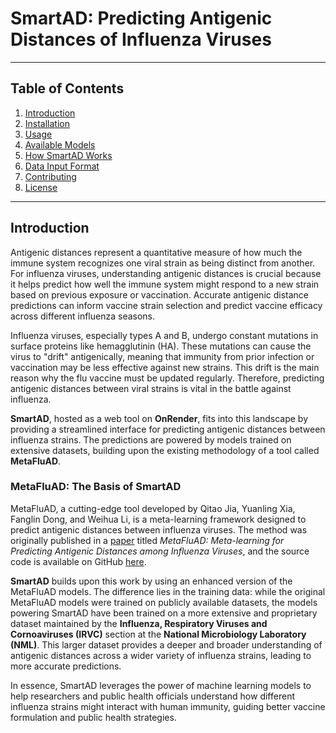 # SmartAD: Predicting Antigenic Distances of Influenza Viruses

---

## Table of Contents
1. [Introduction](#introduction)
2. [Installation](#installation)
3. [Usage](#usage)
4. [Available Models](#available-models)
5. [How SmartAD Works](#how-smartad-works)
6. [Data Input Format](#data-input-format)
7. [Contributing](#contributing)
8. [License](#license)

---

## Introduction

Antigenic distances represent a quantitative measure of how much the immune system recognizes one viral strain as being distinct from another. For influenza viruses, understanding antigenic distances is crucial because it helps predict how well the immune system might respond to a new strain based on previous exposure or vaccination. Accurate antigenic distance predictions can inform vaccine strain selection and predict vaccine efficacy across different influenza seasons.

Influenza viruses, especially types A and B, undergo constant mutations in surface proteins like hemagglutinin (HA). These mutations can cause the virus to "drift" antigenically, meaning that immunity from prior infection or vaccination may be less effective against new strains. This drift is the main reason why the flu vaccine must be updated regularly. Therefore, predicting antigenic distances between viral strains is vital in the battle against influenza.

**SmartAD**, hosted as a web tool on **OnRender**, fits into this landscape by providing a streamlined interface for predicting antigenic distances between influenza strains. The predictions are powered by models trained on extensive datasets, building upon the existing methodology of a tool called **MetaFluAD**.

### MetaFluAD: The Basis of SmartAD

MetaFluAD, a cutting-edge tool developed by Qitao Jia, Yuanling Xia, Fanglin Dong, and Weihua Li, is a meta-learning framework designed to predict antigenic distances between influenza viruses. The method was originally published in a [paper](https://academic.oup.com/bib/article/25/5/bbae395/7731492) titled *MetaFluAD: Meta-learning for Predicting Antigenic Distances among Influenza Viruses*, and the source code is available on GitHub [here](https://github.com/kpollop/metafluad).

**SmartAD** builds upon this work by using an enhanced version of the MetaFluAD models. The difference lies in the training data: while the original MetaFluAD models were trained on publicly available datasets, the models powering SmartAD have been trained on a more extensive and proprietary dataset maintained by the **Influenza, Respiratory Viruses and Cornoaviruses (IRVC)** section at the **National Microbiology Laboratory (NML)**. This larger dataset provides a deeper and broader understanding of antigenic distances across a wider variety of influenza strains, leading to more accurate predictions.

In essence, SmartAD leverages the power of machine learning models to help researchers and public health officials understand how different influenza strains might interact with human immunity, guiding better vaccine formulation and public health strategies.